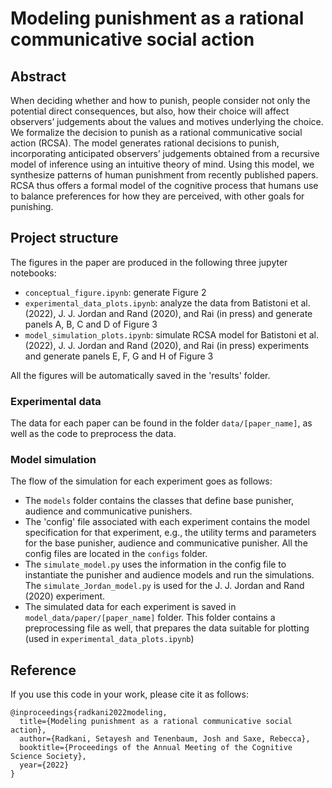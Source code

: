 # Modeling punishment as a rational communicative social action

## Abstract
When deciding whether and how to punish, people consider not only the potential direct consequences, but also, how their choice will affect observers’ judgements about the values and motives underlying the choice. We formalize the decision to punish as a rational communicative social action (RCSA). The model generates rational decisions to punish, incorporating anticipated observers’ judgements obtained from a recursive model of inference using an intuitive theory of mind. Using this model, we synthesize patterns of human punishment from recently published papers. RCSA thus offers a formal model of the cognitive process that humans use to balance preferences for how they are perceived, with other goals for punishing.

## Project structure
The figures in the paper are produced in the following three jupyter notebooks:
- <code>conceptual_figure.ipynb</code>: generate Figure 2
- <code>experimental_data_plots.ipynb</code>: analyze the data from Batistoni et al. (2022), J. J. Jordan and Rand (2020), and Rai (in press) and generate panels A, B, C and D of Figure 3
- <code>model_simulation_plots.ipynb</code>: simulate RCSA model for Batistoni et al. (2022), J. J. Jordan and Rand (2020), and Rai (in press) experiments and generate panels E, F, G and H of Figure 3

All the figures will be automatically saved in the 'results' folder.

### Experimental data
The data for each paper can be found in the folder <code>data/[paper_name]</code>, as well as the code to preprocess the data. 

### Model simulation
The flow of the simulation for each experiment goes as follows:
- The <code>models</code> folder contains the classes that define base punisher, audience and communicative punishers. 
- The 'config' file associated with each experiment contains the model specification for that experiment, e.g., the utility terms and parameters for the base punisher, audience and communicative punisher. All the config files are located in the <code>configs</code> folder.
- The <code>simulate_model.py</code> uses the information in the config file to instantiate the punisher and audience models and run the simulations. The <code>simulate_Jordan_model.py</code> is used for the J. J. Jordan and Rand (2020) experiment.
- The simulated data for each experiment is saved in <code>model_data/paper/[paper_name]</code> folder. This folder contains a preprocessing file as well, that prepares the data suitable for plotting (used in <code>experimental_data_plots.ipynb</code>)

## Reference
If you use this code in your work, please cite it as follows:
```
@inproceedings{radkani2022modeling,
  title={Modeling punishment as a rational communicative social action},
  author={Radkani, Setayesh and Tenenbaum, Josh and Saxe, Rebecca},
  booktitle={Proceedings of the Annual Meeting of the Cognitive Science Society},
  year={2022}
}
```
